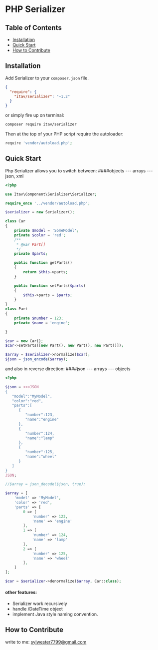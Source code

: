 # PHP Serializer
## Table of Contents

* [Installation](#installation)
* [Quick Start](#quick_start)
* [How to Contribute](#contribute)

<a name="installation"></a>
## Installation

Add Serializer to your `composer.json` file. 

```json
{
  "require": {
    "itav/serializer": "~1.2"
  }
}
```
or simply  fire up on terminal:
```bash
composer require itav/serializer
```

Then at the top of your PHP script require the autoloader:

```bash
require 'vendor/autoload.php';
```                                 
<a name="quick_start"></a>
## Quick Start

Php Serializer allows you to switch between: 
####objects --- arrays --- json, xml

```php
<?php

use Itav\Component\Serializer\Serializer;

require_once '../vendor/autoload.php';

$serializer = new Serializer();

class Car
{
    private $model = 'SomeModel';
    private $color = 'red';
    /**
     * @var Part[]
     */
    private $parts;

    public function getParts()
    {
        return $this->parts;
    }

    public function setParts($parts)
    {
        $this->parts = $parts;
    }
}
class Part
{
    private $number = 123;
    private $name = 'engine';

}

$car = new Car();
$car->setParts([new Part(), new Part(), new Part()]);

$array = $serializer->normalize($car);
$json = json_encode($array);

```

and also in reverse direction: 
####json --- arrays --- objects

```php
<?php

$json = <<<JSON
{  
   "model":"MyModel",
   "color":"red",
   "parts":[  
      {  
         "number":123,
         "name":"engine"
      },
      {  
         "number":124,
         "name":"lamp"
      },
      {  
         "number":125,
         "name":"wheel"
      }
   ]
}
JSON;

//$array = json_decode($json, true);

$array = [
    'model' => 'MyModel',
    'color' => 'red',
    'parts' => [
        0 => [
            'number' => 123,
            'name' => 'engine'
        ],
        1 => [
            'number' => 124,
            'name' => 'lamp'
        ],
        2 => [
            'number' => 125,
            'name' => 'wheel'
        ],
    ]
];

$car = $serializer->denormalize($array, Car::class);
```
#### other features:
- Serializer work recursively
- handle /DateTime object
- implement Java style naming convention.

 <a name="contribute"></a>
 ## How to Contribute
 write to me: sylwester7799@gmail.com